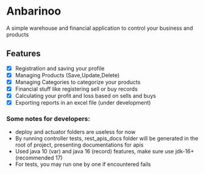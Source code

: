 # Anbarinoo

A simple warehouse and financial application to control your business and products

## Features

- [x] Registration and saving your profile
- [x] Managing Products (Save,Update,Delete)
- [x] Managing Categories to categorize your products
- [x] Financial stuff like registering sell or buy records
- [x] Calculating your profit and loss based on sells and buys
- [x] Exporting reports in an excel file (under development)

### Some notes for developers:

- deploy and actuator folders are useless for now
- By running controller tests, rest_apis_docs folder will be generated in the root of project, presenting documentations
  for apis
- Used java 10 (var) and java 16 (record) features, make sure use jdk-16+(recommended 17)
- For tests, you may run one by one if encountered fails